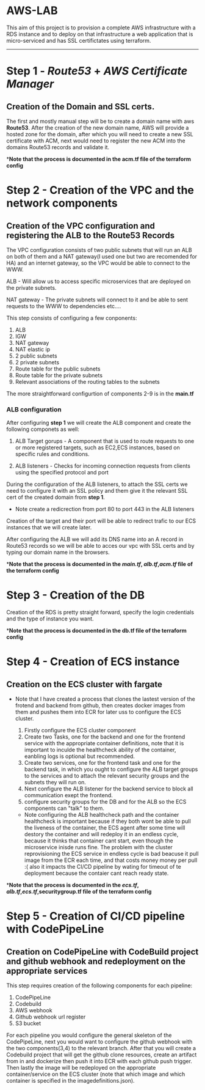 # AWS-LAB
This aim of this project is to provision a complete AWS infrastructure with a RDS instance and to deploy on that infrastructure  a web application that is micro-serviced and has SSL certifictates using terraform.
______________________________
# Step 1 - *Route53* + *AWS Certificate Manager*
## Creation of the Domain and SSL certs.

The first and mostly manual step will be to create a domain name with aws **Route53**.
After the creation of the new domain name, AWS will provide a hosted zone for the domain, after which you will need to create a new SSL certificate with ACM, next would need to register the new ACM into the domains Route53 records and validate it.

***Note that the process is documented in the **acm.tf** file of the terraform config**

# Step 2 - Creation of the VPC and the network components
## Creation of the VPC configuration and registering the ALB to the Route53 Records

The VPC configuration consists of two public subnets that will run an ALB on both of them and a NAT gateway(I used one but two are recomended for HA) and an internet gateway, so the VPC would be able to connect to the WWW.

ALB - Will allow us to access specific microservices that are deployed on the private subnets.

NAT gateway - The private subnets will connect to it and be able to sent requests to the WWW to dependencies etc....

This step consists of configuring a few conponents:

1. ALB
2. IGW 
3. NAT gateway
4. NAT elastic ip
5. 2 public subnets
6. 2 private subnets
7. Route table for the public subnets
8. Route table for the private subnets
9. Relevant associations of the routing tables to the subnets

The more straightforward configurtion of components 2-9 is in the **main.tf**

### ALB configuration
After configuring **step 1** we will create the ALB component and create the following componets as well:

1. ALB Target gorups - A component that is used to route requests to one or more registered targets, such as EC2,ECS instances, based on specific rules and conditions. 

2. ALB listeners - Checks for incoming connection requests from clients using the specified protocol and port

During the configuration of the ALB listeners, to attach the SSL certs we need to configure it with an SSL policy and them give it the relevant SSL cert of the created domain from **step 1**.

* Note create a redicrection from port 80 to port 443 in the ALB listeners

Creation of the target and their port will be able to redirect trafic to our ECS instances that we will create later.

After configuring the ALB we will add its DNS name into an A record in Route53 records so we will be able to acces our vpc with SSL certs and by typing our domain name in the browsers.

***Note that the process is documented in the *main.tf*, *alb.tf*,*acm.tf* file of the terraform config**

# Step 3 - Creation of the DB

Creation of the RDS is pretty straight forward, specify the login credentials and the type of instance you want.

***Note that the process is documented in the **db.tf** file of the terraform config**

# Step 4 - Creation of ECS instance
## Creation on the ECS cluster with fargate 

* Note that I have created a process that clones the lastest version of the frotend and backend from github, then creates docker images from them and pushes them into ECR for later uss to configure the ECS cluster.

  1. Firstly configure the ECS cluster component
  2. Create two Tasks, one for the backend and one for the frontend service with the appropriate container definitions, note that it is important to inculde the healthcheck ability of the container, eanbling logs is optional but recommended.
  3. Create two services, one for the frontend task and one for the backend task, in which you ought to configure the ALB target groups to the services and to attach the relevant security groups and the subnets they will run on.
  4. Next configure the ALB listener for the backend service to block all communication exept the frontend.
  5. configure security groups for the DB and for the ALB so the ECS components can "talk" to them.
 
  * Note configuring the ALB healthcheck path and the container healthcheck is important because if they both wont be able to pull the liveness of the container, the ECS agent after some time will destory the container and will redeploy it in an endless cycle, because it thinks that container cant start, even though the microservice inisde runs fine. The problem with the cluster reprovisioning the ECS service in endless cycle is bad beacuse it pull image from the ECR each time, and that costs money money per pull :( also it impacts the CI/CD pipeline by wating for timeout of te deployment because the contaier cant reach ready state.
 
***Note that the process is documented in the *ecs.tf*, *alb.tf*,*ecs.tf*,securitygroup.tf file of the terraform config**
  
# Step 5 - Creation of CI/CD pipeline with CodePipeLine
## Creation on CodePipeLine with CodeBuild project and github webhook and redeployment on the appropriate services

This step requires creation of the following components for each pipeline:
1. CodePipeLine
2. Codebuild 
3. AWS webhook
4. Github webhook url register
5. S3 bucket

For each pipeline you would configure the general skeleton of the CodePipeLine, next you would want to configure the github webhook with the two components(3,4) to the relevant branch. After that you will create a Codebuild project that will get the github clone resources, create an artifact from in and dockerize then push it into ECR with each github push trigger. Then lastly the image will be redeployed on the appropriate container/service on the ECS cluster (note that which image and which container is specified in the imagedefinitions.json).
